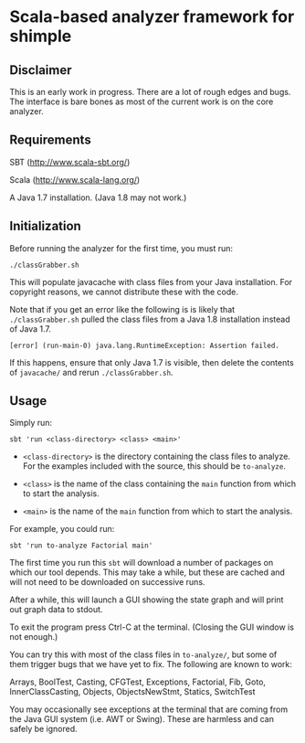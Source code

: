 # Scala-based analyzer framework for shimple

## Disclaimer

This is an early work in progress.  There are a lot of rough edges and
bugs.  The interface is bare bones as most of the current work is on
the core analyzer.

## Requirements

SBT (http://www.scala-sbt.org/)

Scala (http://www.scala-lang.org/)

A Java 1.7 installation.  (Java 1.8 may not work.)

## Initialization

Before running the analyzer for the first time, you must run:

    ./classGrabber.sh

This will populate javacache with class files from your Java
installation.  For copyright reasons, we cannot distribute these with
the code.

Note that if you get an error like the following is is likely
that `./classGrabber.sh` pulled the class files from a Java 1.8
installation instead of Java 1.7.

    [error] (run-main-0) java.lang.RuntimeException: Assertion failed.

If this happens, ensure that only Java 1.7 is visible, then
delete the contents of `javacache/` and rerun `./classGrabber.sh`.

## Usage

Simply run:

    sbt 'run <class-directory> <class> <main>'

 - `<class-directory>` is the directory containing the class files to
   analyze.  For the examples included with the source, this should be
   `to-analyze`.

 - `<class>` is the name of the class containing the `main` function
   from which to start the analysis.

 - `<main>` is the name of the `main` function from which to start the
   analysis.

For example, you could run:

    sbt 'run to-analyze Factorial main'

The first time you run this `sbt` will download a number of packages
on which our tool depends.  This may take a while, but these are
cached and will not need to be downloaded on successive runs.

After a while, this will launch a GUI showing the state graph and will
print out graph data to stdout.

To exit the program press Ctrl-C at the terminal.  (Closing the GUI
window is not enough.)

You can try this with most of the class files in `to-analyze/`, but some
of them trigger bugs that we have yet to fix.  The following are known
to work:

  Arrays, BoolTest, Casting, CFGTest, Exceptions, Factorial, Fib, Goto,
  InnerClassCasting, Objects, ObjectsNewStmt, Statics, SwitchTest

You may occasionally see exceptions at the terminal that are coming
from the Java GUI system (i.e. AWT or Swing).  These are harmless and
can safely be ignored.
